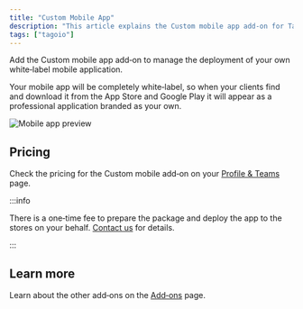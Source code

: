 ```yaml
---
title: "Custom Mobile App"
description: "This article explains the Custom mobile app add-on for TagoIO, describing its white-label capabilities, pricing reference, and deployment fee, with links to related add-ons and documentation."
tags: ["tagoio"]
---
```

Add the Custom mobile app add‑on to manage the deployment of your own white‑label mobile application.

Your mobile app will be completely white‑label, so when your clients find and download it from the App Store and Google Play it will appear as a professional application branded as your own.

![Mobile app preview](/docs_imagem/tagoio/mobileapp-GfU.png)

## Pricing
Check the pricing for the Custom mobile add‑on on your [Profile & Teams](https://admin.tago.io/profile/) page.

:::info

There is a one‑time fee to prepare the package and deploy the app to the stores on your behalf. [Contact us](https://tago.io/contact-us) for details.

:::

## Learn more
Learn about the other add‑ons on the [Add‑ons](/docs/tagoio/addons/) page.
